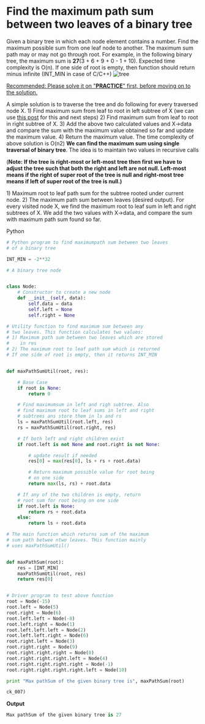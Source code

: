 # Find the maximum path sum between two leaves of a binary tree

Given a binary tree in which each node element contains a number. Find the maximum possible sum from one leaf node to another. The maximum sum path may or may not go through root. For example, in the following binary tree, the maximum sum is **27**\(3 + 6 + 9 + 0 - 1 + 10\). Expected time complexity is O\(n\). If one side of root is empty, then function should return minus infinite \(INT_MIN in case of C/C++\) ![tree](https://media.geeksforgeeks.org/wp-content/cdn-uploads/tree.png)

[Recommended: Please solve it on "**PRACTICE**" first, before moving on to the solution.](https://practice.geeksforgeeks.org/problems/maximum-path-sum/1)

A simple solution is to traverse the tree and do following for every traversed node X. 1\) Find maximum sum from leaf to root in left subtree of X \(we can use [this post](https://www.cdn.geeksforgeeks.org/find-the-maximum-sum-path-in-a-binary-tree/) for this and next steps\) 2\) Find maximum sum from leaf to root in right subtree of X. 3\) Add the above two calculated values and X-&gt;data and compare the sum with the maximum value obtained so far and update the maximum value. 4\) Return the maximum value. The time complexity of above solution is O\(n2\) **We can find the maximum sum using single traversal of binary tree**. The idea is to maintain two values in recursive calls

\(**Note: If the tree is right-most or left-most tree then first we have to adjust the tree such that both the right and left are not null. Left-most means if the right of super root of the tree is null and right-most tree means if left of super root of the tree is null.\)**

1\) Maximum root to leaf path sum for the subtree rooted under current node. 2\) The maximum path sum between leaves \(desired output\). For every visited node X, we find the maximum root to leaf sum in left and right subtrees of X. We add the two values with X-&gt;data, and compare the sum with maximum path sum found so far.

Python

```python
# Python program to find maximumpath sum between two leaves
# of a binary tree

INT_MIN = -2**32

# A binary tree node


class Node:
    # Constructor to create a new node
    def __init__(self, data):
        self.data = data
        self.left = None
        self.right = None

# Utility function to find maximum sum between any
# two leaves. This function calculates two values:
# 1) Maximum path sum between two leaves which are stored
#    in res
# 2) The maximum root to leaf path sum which is returned
# If one side of root is empty, then it returns INT_MIN


def maxPathSumUtil(root, res):

    # Base Case
    if root is None:
        return 0

    # Find maximumsum in left and righ subtree. Also
    # find maximum root to leaf sums in left and right
    # subtrees ans store them in ls and rs
    ls = maxPathSumUtil(root.left, res)
    rs = maxPathSumUtil(root.right, res)

    # If both left and right children exist
    if root.left is not None and root.right is not None:

        # update result if needed
        res[0] = max(res[0], ls + rs + root.data)

        # Return maximum possible value for root being
        # on one side
        return max(ls, rs) + root.data

    # If any of the two children is empty, return
    # root sum for root being on one side
    if root.left is None:
        return rs + root.data
    else:
        return ls + root.data

# The main function which returns sum of the maximum
# sum path betwee ntwo leaves. THis function mainly
# uses maxPathSumUtil()


def maxPathSum(root):
    res = [INT_MIN]
    maxPathSumUtil(root, res)
    return res[0]


# Driver program to test above function
root = Node(-15)
root.left = Node(5)
root.right = Node(6)
root.left.left = Node(-8)
root.left.right = Node(1)
root.left.left.left = Node(2)
root.left.left.right = Node(6)
root.right.left = Node(3)
root.right.right = Node(9)
root.right.right.right = Node(0)
root.right.right.right.left = Node(4)
root.right.right.right.right = Node(-1)
root.right.right.right.right.left = Node(10)

print "Max pathSum of the given binary tree is", maxPathSum(root)

ck_007)
```

**Output**

```python
Max pathSum of the given binary tree is 27
```
